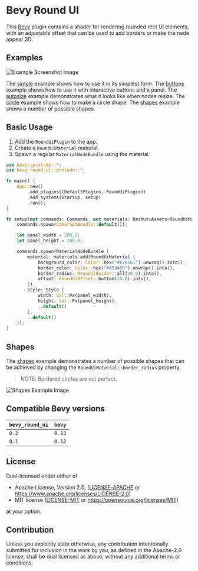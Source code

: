 # Bevy Round UI

This [Bevy](https://bevyengine.org/) plugin contains a shader for rendering rounded rect UI elements, with an
adjustable offset that can be used to add borders or make the node appear 3D.

## Examples

![Example Screenshot Image](https://raw.githubusercontent.com/robertdodd/bevy_round_ui/master/images/screenshot.png)

The [simple](https://github.com/robertdodd/bevy_round_ui/blob/master/examples/simple.rs) example shows how to use it
in its simplest form. The [buttons](https://github.com/robertdodd/bevy_round_ui/blob/master/examples/buttons.rs)
example shows how to use it with interactive buttons and a panel. The
[autosize](https://github.com/robertdodd/bevy_round_ui/blob/master/examples/autosize.rs) example demonstrates what it
looks like when nodes resize. The [circle](https://github.com/robertdodd/bevy_round_ui/blob/master/examples/circle.rs)
example shows how to make a circle shape. The
[shapes](https://github.com/robertdodd/bevy_round_ui/blob/master/examples/shapes.rs) example shows a number of possible
shapes.

## Basic Usage

1. Add the `RoundUiPlugin` to the app.
2. Create a `RoundUiMaterial` material.
3. Spawn a regular `MaterialNodeBundle` using the material.

```rust
use bevy::prelude::*;
use bevy_round_ui::prelude::*;

fn main() {
    App::new()
        .add_plugins((DefaultPlugins, RoundUiPlugin))
        .add_systems(Startup, setup)
        .run();
}

fn setup(mut commands: Commands, mut materials: ResMut<Assets<RoundUiMaterial>>) {
    commands.spawn(Camera2dBundle::default());

    let panel_width = 200.0;
    let panel_height = 200.0;

    commands.spawn(MaterialNodeBundle {
        material: materials.add(RoundUiMaterial {
            background_color: Color::hex("#F76161").unwrap().into(),
            border_color: Color::hex("#A53A3D").unwrap().into(),
            border_radius: RoundUiBorder::all(20.0).into(),
            offset: RoundUiOffset::bottom(10.0).into(),
        }),
        style: Style {
            width: Val::Px(panel_width),
            height: Val::Px(panel_height),
            ..default()
        },
        ..default()
    });
}
```

## Shapes

The [shapes](https://github.com/robertdodd/bevy_round_ui/blob/master/examples/shapes.rs) example demonstrates a number
of possible shapes that can be achieved by changing the `RoundUiMaterial::border_radius` property.

> NOTE: Bordered circles are not perfect.

![Shapes Example Image](https://raw.githubusercontent.com/robertdodd/bevy_round_ui/master/images/shapes.png)

## Compatible Bevy versions

| `bevy_round_ui` | `bevy` |
|:----------------|:-------|
| `0.2`           | `0.13` |
| `0.1`           | `0.12` |

## License

Dual-licensed under either of

- Apache License, Version 2.0,
  ([LICENSE-APACHE](https://github.com/robertdodd/bevy_round_ui/blob/master/LICENSE-APACHE) or
  https://www.apache.org/licenses/LICENSE-2.0)
- MIT license ([LICENSE-MIT](https://github.com/robertdodd/bevy_round_ui/blob/master/LICENSE-MIT) or
  https://opensource.org/licenses/MIT)

at your option.

## Contribution

Unless you explicitly state otherwise, any contribution intentionally submitted for inclusion in the work by you, as
defined in the Apache-2.0 license, shall be dual licensed as above, without any additional terms or conditions.
